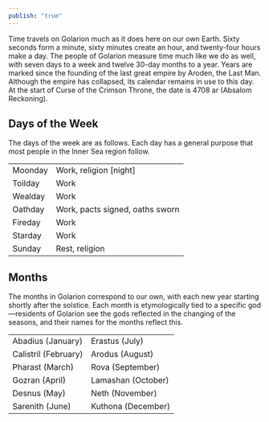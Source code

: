 ```yaml
---
publish: "true"
---
```

Time travels on Golarion much as it does here on our own Earth. Sixty seconds form a minute, sixty minutes create an hour, and twenty-four hours make a day. The people of Golarion measure time much like we do as well, with seven days to a week and twelve 30-day months to a year. Years are marked since the founding of the last great empire by Aroden, the Last Man. Although the empire has collapsed, its calendar remains in use to this day. At the start of Curse of the Crimson Throne, the date is 4708 ar (Absalom Reckoning).

## Days of the Week

The days of the week are as follows. Each day has a general purpose that most people in the Inner Sea region follow.

|     |     |
| ---    | --- |
| Moonday | Work, religion [night]          |
| Toilday | Work                            |
| Wealday | Work                            |
| Oathday | Work, pacts signed, oaths sworn |
| Fireday | Work                            |
| Starday | Work                            |
| Sunday  | Rest, religion                  |

## Months
The months in Golarion correspond to our own, with each new year starting shortly after the solstice. Each month is etymologically tied to a specific god—residents of Golarion see the gods reflected in the changing of the seasons, and their names for the months reflect this.

|   |   |
|---|---|
| Abadius (January)  | Erastus (July)  |
|  Calistril (February) | Arodus (August)  |
| Pharast (March)   | Rova (September)  |
| Gozran (April) | Lamashan (October)| 
| Desnus (May) | Neth (November)  |
| Sarenith (June) | Kuthona (December)  |